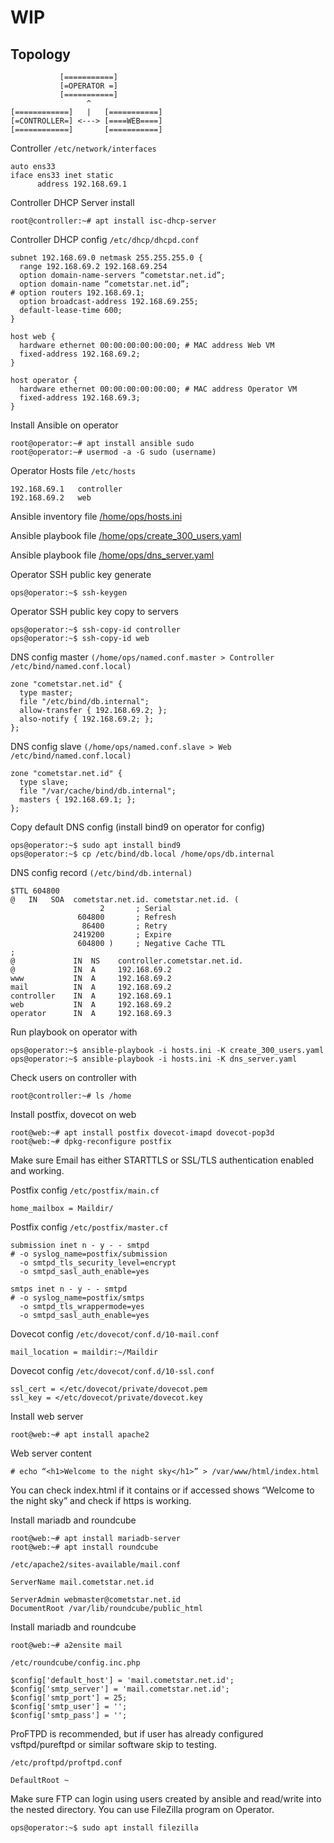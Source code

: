 # WIP
## Topology
```
           [===========]
           [=OPERATOR =]
           [===========]
                 ^
[============]   |   [===========]
[=CONTROLLER=] <---> [====WEB====]
[============]       [===========]
```

Controller `/etc/network/interfaces`

```
auto ens33
iface ens33 inet static
      address 192.168.69.1
```

Controller DHCP Server install

```
root@controller:~# apt install isc-dhcp-server
```

Controller DHCP config `/etc/dhcp/dhcpd.conf`

```
subnet 192.168.69.0 netmask 255.255.255.0 {
  range 192.168.69.2 192.168.69.254
  option domain-name-servers “cometstar.net.id”;
  option domain-name “cometstar.net.id”;
# option routers 192.168.69.1;
  option broadcast-address 192.168.69.255;
  default-lease-time 600;
}
```

```
host web {
  hardware ethernet 00:00:00:00:00:00; # MAC address Web VM
  fixed-address 192.168.69.2;
}

host operator {
  hardware ethernet 00:00:00:00:00:00; # MAC address Operator VM
  fixed-address 192.168.69.3;
}
```

Install Ansible on operator

```
root@operator:~# apt install ansible sudo
root@operator:~# usermod -a -G sudo (username)
```

Operator Hosts file `/etc/hosts`

```
192.168.69.1   controller
192.168.69.2   web
```

Ansible inventory file [/home/ops/hosts.ini](https://github.com/Sprtcrnbry/UPASJ/blob/main/hosts.ini)

Ansible playbook file [/home/ops/create_300_users.yaml](https://github.com/Sprtcrnbry/UPASJ/blob/main/create_300_users.yaml)

Ansible playbook file [/home/ops/dns_server.yaml](https://github.com/Sprtcrnbry/UPASJ/blob/main/dns_server.yaml)

Operator SSH public key generate

```
ops@operator:~$ ssh-keygen
```

Operator SSH public key copy to servers

```
ops@operator:~$ ssh-copy-id controller
ops@operator:~$ ssh-copy-id web
```

DNS config master `(/home/ops/named.conf.master > Controller /etc/bind/named.conf.local)`

```
zone "cometstar.net.id" {
  type master;
  file "/etc/bind/db.internal";
  allow-transfer { 192.168.69.2; };
  also-notify { 192.168.69.2; };
};
```

DNS config slave `(/home/ops/named.conf.slave > Web /etc/bind/named.conf.local)`

```
zone "cometstar.net.id" {
  type slave;
  file "/var/cache/bind/db.internal";
  masters { 192.168.69.1; };
};
```

Copy default DNS config (install bind9 on operator for config)

```
ops@operator:~$ sudo apt install bind9
ops@operator:~$ cp /etc/bind/db.local /home/ops/db.internal
```

DNS config record `(/etc/bind/db.internal)`

```
$TTL 604800
@   IN   SOA  cometstar.net.id. cometstar.net.id. (
                    2       ; Serial
               604800       ; Refresh
                86400       ; Retry
              2419200       ; Expire
               604800 )     ; Negative Cache TTL
;
@             IN  NS    controller.cometstar.net.id.
@             IN  A     192.168.69.2
www           IN  A     192.168.69.2
mail          IN  A     192.168.69.2
controller    IN  A     192.168.69.1
web           IN  A     192.168.69.2
operator      IN  A     192.168.69.3
```

Run playbook on operator with

```
ops@operator:~$ ansible-playbook -i hosts.ini -K create_300_users.yaml
ops@operator:~$ ansible-playbook -i hosts.ini -K dns_server.yaml
```

Check users on controller with

```
root@controller:~# ls /home
```

Install postfix, dovecot on web

```
root@web:~# apt install postfix dovecot-imapd dovecot-pop3d
root@web:~# dpkg-reconfigure postfix
```

Make sure Email has either STARTTLS or SSL/TLS authentication enabled and working.

Postfix config `/etc/postfix/main.cf`

```
home_mailbox = Maildir/
```

Postfix config `/etc/postfix/master.cf`

```
submission inet n - y - - smtpd
# -o syslog_name=postfix/submission
  -o smtpd_tls_security_level=encrypt
  -o smtpd_sasl_auth_enable=yes
```

```
smtps inet n - y - - smtpd
# -o syslog_name=postfix/smtps
  -o smtpd_tls_wrappermode=yes
  -o smtpd_sasl_auth_enable=yes
```

Dovecot config `/etc/dovecot/conf.d/10-mail.conf`

```
mail_location = maildir:~/Maildir
```

Dovecot config `/etc/dovecot/conf.d/10-ssl.conf`

```
ssl_cert = </etc/dovecot/private/dovecot.pem
ssl_key = </etc/dovecot/private/dovecot.key
```

Install web server

```
root@web:~# apt install apache2
```

Web server content

```
# echo “<h1>Welcome to the night sky</h1>” > /var/www/html/index.html
```

You can check index.html if it contains or if accessed shows “Welcome to the night sky” and check if https is working.

Install mariadb and roundcube

```
root@web:~# apt install mariadb-server
root@web:~# apt install roundcube
```

`/etc/apache2/sites-available/mail.conf`

```
ServerName mail.cometstar.net.id

ServerAdmin webmaster@cometstar.net.id
DocumentRoot /var/lib/roundcube/public_html
```

Install mariadb and roundcube

```
root@web:~# a2ensite mail
```

`/etc/roundcube/config.inc.php`

```
$config['default_host'] = 'mail.cometstar.net.id';
$config['smtp_server'] = 'mail.cometstar.net.id';
$config['smtp_port'] = 25;
$config['smtp_user'] = '';
$config['smtp_pass'] = '';
```

ProFTPD is recommended, but if user has already configured vsftpd/pureftpd or similar
software skip to testing.

`/etc/proftpd/proftpd.conf`

```
DefaultRoot ~
```

Make sure FTP can login using users created by ansible and read/write into the nested
directory. You can use FileZilla program on Operator.

```
ops@operator:~$ sudo apt install filezilla
```
